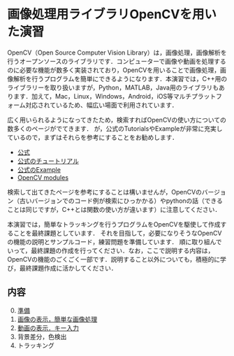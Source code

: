 # 画像処理用ライブラリOpenCVを用いた演習

OpenCV（Open Source Computer Vision Library）は，画像処理，画像解析を行うオープンソースのライブラリです．コンピューターで画像や動画を処理するのに必要な機能が数多く実装されており，OpenCVを用いることで画像処理，画像解析を行うプログラムを簡単にできるようになります．本演習では，C++用のライブラリーを取り扱いますが，Python，MATLAB，Java用のライブラリもあります．加えて，Mac，Linux，Windows，Android，iOS等マルチプラットフォーム対応されているため、幅広い場面で利用されています．

広く用いられるようになってきたため，検索すればOpenCVの使い方についての数多くのページがでてきます．
が，公式のTutorialsやExampleが非常に充実しているので，まずはそれらを参考にすることをお勧めします．

- [公式](https://opencv.org/)
- [公式のチュートリアル](https://docs.opencv.org/4.5.0/d9/df8/tutorial_root.html)
- [公式のExample](https://docs.opencv.org/4.5.0/examples.html)
- [OpenCV modules](https://docs.opencv.org/4.5.0/)

検索して出てきたページを参考にすることは構いませんが，OpenCVのバージョン（古いバージョンでのコード例が検索にひっかかる）やpythonの話（できることは同じですが，C++とは関数の使い方が違います）に注意してください．

本演習では，簡単なトラッキングを行うプログラムをOpenCVを駆使して作成することを最終課題としています．
それを目指して，必要になりそうなOpenCVの機能の説明とサンプルコード，練習問題を準備しています．
順に取り組んでいって，最終課題の作成を行ってください．なお，ここで説明する内容は，OpenCVの機能のごくごく一部です．説明すること以外についても，積極的に学び，最終課題作成に活かしてください．


## 内容

0. [準備](preparation.md)
1.  [画像の表示，簡単な画像処理](01/first_opencv.md)
2.  [動画の表示．キー入力](02/second_opencv.md)
3.  背景差分，色検出
4.  トラッキング
